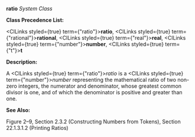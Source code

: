 **ratio** *System Class* 



**Class Precedence List:** 



<ClLinks styled={true} term={"ratio"}><b>ratio</b></ClLinks>, <ClLinks styled={true} term={"rational"}><b>rational</b></ClLinks>, <ClLinks styled={true} term={"real"}><b>real</b></ClLinks>, <ClLinks styled={true} term={"number"}><b>number</b></ClLinks>, <ClLinks styled={true} term={"t"}><b>t</b></ClLinks> 



**Description:** 



A <ClLinks styled={true} term={"ratio"}><i>ratio</i></ClLinks> is a <ClLinks styled={true} term={"number"}><i>number</i></ClLinks> representing the mathematical ratio of two non-zero integers, the numerator and denominator, whose greatest common divisor is one, and of which the denominator is positive and greater than one. 



**See Also:** 



Figure 2–9, Section 2.3.2 (Constructing Numbers from Tokens), Section 22.1.3.1.2 (Printing Ratios) 



 



 



